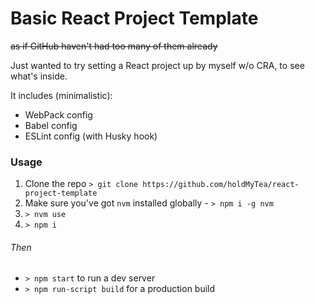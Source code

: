 # Basic React Project Template
~~as if GitHub haven't had too many of them already~~

Just wanted to try setting a React project up by myself w/o CRA, to see what's inside.

It includes (minimalistic):
+ WebPack config
+ Babel config
+ ESLint config (with Husky hook)

### Usage
1. Clone the repo `> git clone https://github.com/holdMyTea/react-project-template`
2. Make sure you've got `nvm` installed globally - `> npm i -g nvm`
3. `> nvm use`
4. `> npm i`

###### Then
- `> npm start` to run a dev server
- `> npm run-script build` for a production build